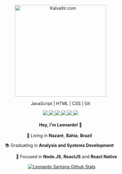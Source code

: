 <p align="center">
  <img src="https://fontmeme.com/permalink/200730/bdd8b643c78e44c72ce230ef12e75f0b.png" width="300"
  alt="Kalvaitir.com" />
</p>

<p align="center">
  JavaScript | HTML | CSS | Git
</p>

<p align="center">
  <a
    href="https://web.whatsapp.com/send?phone=+5575981460783" 
    alt="WhatsApp"
    target="blank"
  >
    <img src="https://img.shields.io/badge/-WhatsApp-664FB5?style=flat&logo=WhatsApp&logoColor=white" />
  </a>
  <a
    href="mailto:leosantanabr@gmail.com" 
    alt="Gmail"
    target="blank"
  >
    <img src="https://img.shields.io/badge/-Gmail-664FB5?style=flat&logo=Gmaill&logoColor=white" />
  </a>
  <a
    href="https://www.linkedin.com/in/banzak" 
    alt="LinkedIn"
    target="blank"
  >
    <img src="https://img.shields.io/badge/-LinkedIn-664FB5?style=flat&logo=Linkedin&logoColor=white" />
  </a>
  <a
    href="https://github.com/banzak1"
    alt="GitHub"
    target="blank"
  >
    <img src="https://img.shields.io/badge/-GitHub-664FB5?style=flat&logo=Github&logoColor=white" />
  </a>
  <a
    href="https://www.facebook.com/leosantanaxD" 
    alt="Facebook"
    target="blank"
  >
    <img src="https://img.shields.io/badge/-Facebook-664FB5?style=flat&logo=Facebook&logoColor=white" />
  </a>
  <a
    href="https://www.instagram.com/leo1santana" 
    alt="Instagram"
    target="blank"
  >
    <img src="https://img.shields.io/badge/-Instagram-664FB5?style=flat&logo=Instagram&logoColor=white" />
  </a>
</p>

<h4 align="center">
  Hey, I'm Leonardo! 👋
</h4>
<p align="center">
  📌 Living in <b>Nazaré</b>, <b>Bahia</b>, <b>Brazil</b> &nbsp;
</p>
<p align="center">
  📚 Graduating in <b>Analysis and Systems Development</b> &nbsp;
</p>
<p align="center">
  &nbsp; &nbsp; &nbsp; &nbsp; &nbsp; 🎯 Focused in <b>Node.JS</b>, <b>ReactJS</b> and <b>React Native</b>
</p>

<p align="center">
  &nbsp;
  <a href="https://github.com/banzak1">
 <img align="center" src="https://github-readme-stats.anuraghazra1.vercel.app/api?username=banzak1&show_icons=true&theme=dark&line_height=27&text_color=664FB5&icon_color=ffffff" alt="Leonardo Santana Github Stats"/>
  </a>
</p> 
